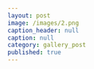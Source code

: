```yaml
---
layout: post
image: /images/2.png
caption_header: null
caption: null
category: gallery_post
published: true
---
```


